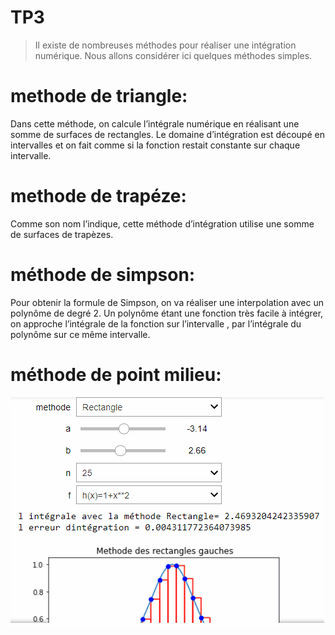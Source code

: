 # TP3
<!-- START doctoc generated TOC please keep comment here to allow auto update -->
<!-- DON'T EDIT THIS SECTION, INSTEAD RE-RUN doctoc TO UPDATE -->
>Il existe de nombreuses méthodes pour réaliser une intégration numérique. Nous allons considérer ici quelques méthodes simples.
# methode de triangle:
Dans cette méthode, on calcule l’intégrale numérique en réalisant une somme de surfaces de rectangles. Le domaine d’intégration est découpé en intervalles et on fait comme si la fonction restait constante sur chaque intervalle.
# methode de trapéze:
Comme son nom l’indique, cette méthode d’intégration utilise une somme de surfaces de trapèzes.
# méthode de simpson:
Pour obtenir la formule de Simpson, on va réaliser une interpolation avec un polynôme de degré 2. Un polynôme étant une fonction très facile à intégrer, on approche l’intégrale de la fonction  sur l’intervalle , par l’intégrale du polynôme sur ce même intervalle.
# méthode de point milieu:
![Alt Text](demos.gif)
